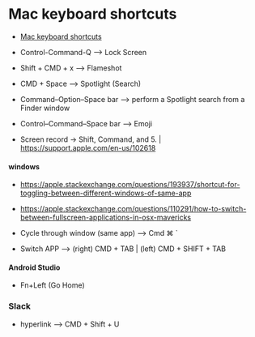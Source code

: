Mac keyboard shortcuts
=======================


* [Mac keyboard shortcuts](https://support.apple.com/en-us/102650)


* Control-Command-Q --> Lock Screen
* Shift + CMD + x --> Flameshot
* CMD + Space --> Spotlight (Search)
* Command–Option–Space bar --> perform a Spotlight search from a Finder window
* Control–Command–Space bar --> Emoji


* Screen record -> Shift, Command, and 5. | https://support.apple.com/en-us/102618

#### windows

* https://apple.stackexchange.com/questions/193937/shortcut-for-toggling-between-different-windows-of-same-app
* https://apple.stackexchange.com/questions/110291/how-to-switch-between-fullscreen-applications-in-osx-mavericks


* Cycle through window (same app) --> Cmd ⌘ `
* Switch APP --> (right) CMD + TAB | (left) CMD + SHIFT + TAB


#### Android Studio

* Fn+Left (Go Home)


### Slack

* hyperlink --> CMD + Shift + U
